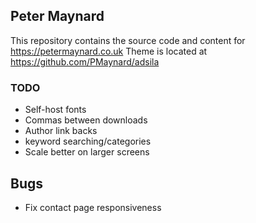 ## Peter Maynard

This repository contains the source code and content for <https://petermaynard.co.uk>
Theme is located at <https://github.com/PMaynard/adsila>

### TODO
- Self-host fonts
- Commas between downloads 
- Author link backs 
- keyword searching/categories
- Scale better on larger screens 

## Bugs
- Fix contact page responsiveness 